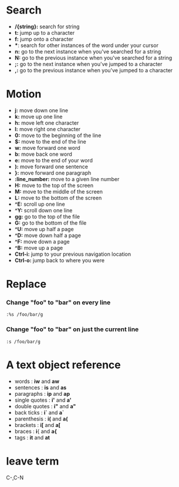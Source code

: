     
# Search

- **/{string}:** search for string
- **t:** jump up to a character
- **f:** jump onto a character
- __*__: search for other instances of the word under your cursor
- **n:** go to the next instance when you've searched for a string
- **N:** go to the previous instance when you've searched for a string
- **;:** go to the next instance when you've jumped to a character
- **,:** go to the previous instance when you've jumped to a character

# Motion

- **j:** move down one line
- **k:** move up one line
- **h:** move left one character
- **l:** move right one character
- **0:** move to the beginning of the line
- **$:** move to the end of the line
- **w:** move forward one word
- **b:** move back one word
- **e:** move to the end of your word
- **):** move forward one sentence
- **}:** move forward one paragraph
- **:line_number:** move to a given line number
- **H:** move to the top of the screen
- **M:** move to the middle of the screen
- **L:** move to the bottom of the screen
- **\^E:** scroll up one line
- **\^Y:** scroll down one line
- **gg:** go to the top of the file
- **G:** go to the bottom of the file
- **\^U:** move up half a page
- **\^D:** move down half a page
- **\^F:** move down a page
- **\^B:** move up a page
- **Ctrl-i:** jump to your previous navigation location
- **Ctrl-o:** jump back to where you were

# Replace
### Change "foo" to "bar" on every line

    :%s /foo/bar/g

### Change "foo" to "bar" on just the current line

    :s /foo/bar/g


# A text object reference

- words         : **iw** and **aw**
- sentences     : **is** and **as**
- paragraphs    : **ip** and **ap**
- single quotes : **i'** and **a'**
- double quotes : **i"** and **a"**
- back ticks    : **i\`** and **a\`**
- parenthesis   : **i(** and **a(**
- brackets      : **i[** and **a[**
- braces        : **i**{ and **a{**
- tags          : **it** and **at**


# leave term
C-\,C-N



